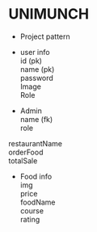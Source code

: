 # UNIMUNCH

- Project pattern

- user info <br>
  id (pk)<br>
  name (pk)<br>
  password <br>
  Image <br>
  Role <br>

* Admin<br>
  name (fk)<br>
  role

restaurantName <br>
orderFood<br>
totalSale<br>

- Food info<br>
  img<br>
  price<br>
  foodName<br>
  course<br>
  rating<br>
